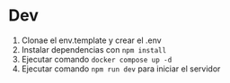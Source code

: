 # Dev

1. Clonae el env.template y crear el .env
2. Instalar dependencias con `npm install`
3. Ejecutar comando ```docker compose up -d```
4. Ejecutar comando ```npm run dev``` para iniciar el servidor